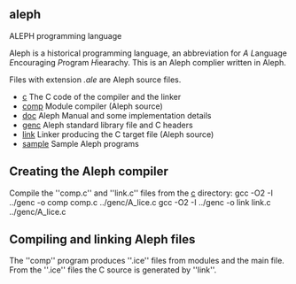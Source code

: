 ## aleph
ALEPH programming language

Aleph is a historical programming language, an abbreviation for
*A* *L*anguage *E*ncouraging *P*rogram *H*iearachy.
This is an Aleph complier written in Aleph.

Files with extension *.ale* are Aleph source files.

* [c](c) The C code of the compiler and the linker
* [comp](comp) Module compiler (Aleph source)
* [doc](doc) Aleph Manual and some implementation details
* [genc](genc) Aleph standard library file and C headers
* [link](link) Linker producing the C target file (Aleph source)
* [sample](sample) Sample Aleph programs

## Creating the Aleph compiler

Compile the ''comp.c'' and ''link.c'' files from the [c](c) directory:
   gcc -O2 -I ../genc -o comp comp.c ../genc/A_lice.c
   gcc -O2 -I ../genc -o link link.c ../genc/A_lice.c

## Compiling and linking Aleph files

The ''comp'' program produces ''.ice'' files from modules and the main file.
From the ''.ice'' files the C source is generated by ''link''.





